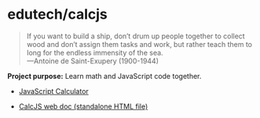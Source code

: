 # edutech/calcjs

> If you want to build a ship, don’t drum up people together to collect wood and don’t assign them tasks and work, but rather teach them to long for the endless immensity of the sea.  
> —Antoine de Saint-Exupery (1900-1944)

__Project purpose:__ Learn math and JavaScript code together.

- [JavaScript Calculator](https://jahoward11.github.io/a00/-app-cjs/calcjs0.html)

- [CalcJS web doc (standalone HTML file)](https://jahoward11.github.io/edutech/calcjs/calcjs0-demo.html)
